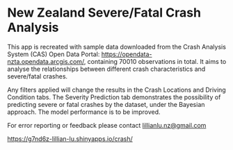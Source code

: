 # New Zealand Severe/Fatal Crash Analysis
This app is recreated with sample data downloaded from the Crash Analysis System (CAS) Open Data Portal: https://opendata-nzta.opendata.arcgis.com/, containing 70010 observations in total. It aims to analyse the relationships between different crash characteristics and severe/fatal crashes. 

Any filters applied will change the results in the Crash Locations and Driving Condition tabs. The Severity Prediction tab demonstrates the possibility of predicting severe or fatal crashes by the dataset, under the Bayesian approach. The model performance is to be improved. 

For error reporting or feedback please contact lillianlu.nz@gmail.com

https://g7nd6z-lillian-lu.shinyapps.io/crash/
